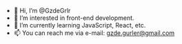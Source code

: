 - 👋 Hi, I’m @GzdeGrlr
- 👀 I’m interested in front-end development.
- 🌱 I’m currently learning JavaScript, React, etc. 
- 📫 You can reach me via e-mail: gzde.gurler@gmail.com

<!---
GzdeGrlr/GzdeGrlr is a ✨ special ✨ repository because its `README.md` (this file) appears on your GitHub profile.
You can click the Preview link to take a look at your changes.
--->
